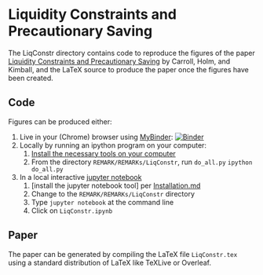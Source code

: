 # Liquidity Constraints and Precautionary Saving

The LiqConstr directory contains code to reproduce the figures of the paper [Liquidity Constraints and Precautionary Saving](http://econ.jhu.edu/people/ccarroll/papers/LiqConstr/) by Carroll, Holm, and Kimball,
and the LaTeX source to produce the paper once the figures have been created.

## Code 

Figures can be produced either:

1. Live in your (Chrome) browser using [MyBinder](https://mybinder.org): [![Binder](https://mybinder.org/badge_logo.svg)](https://mybinder.org/v2/gh/econ-ark/REMARK/master?filepath=REMARKs%2FLiqConstr%2FLiqConstr.ipynb)
1. Locally by running an ipython program on your computer:
   1. [Install the necessary tools on your computer](https://github.com/econ-ark/HARK)
   1. From the directory `REMARK/REMARKs/LiqConstr`, run `do_all.py`
      `ipython do_all.py`
1. In a local interactive [jupyter notebook](https://jupyter.org)
   1. [install the jupyter notebook tool] per [Installation.md](https://github.com/econ-ark/REMARK)
   2. Change to the `REMARK/REMARKs/LiqConstr` directory
   1. Type `jupyter notebook` at the command line
   1. Click on `LiqConstr.ipynb`
	  
## Paper

The paper can be generated by compiling the LaTeX file `LiqConstr.tex` using a standard 
distribution of LaTeX like TeXLive or Overleaf.


